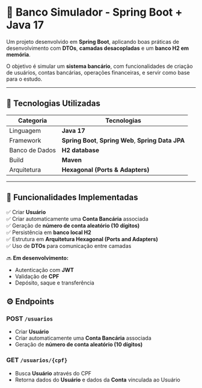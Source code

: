 # 🏦 Banco Simulador - Spring Boot + Java 17

Um projeto desenvolvido em **Spring Boot**, aplicando boas práticas de desenvolvimento com **DTOs**, **camadas desacopladas** e um **banco H2 em memória**.

O objetivo é simular um **sistema bancário**, com funcionalidades de criação de usuários, contas bancárias, operações financeiras, e servir como base para o estudo.

---
## 🧩 Tecnologias Utilizadas

| Categoria | Tecnologias                                          |
|------------|------------------------------------------------------|
| Linguagem | **Java 17**                                          |
| Framework | **Spring Boot**, **Spring Web**, **Spring Data JPA** |
| Banco de Dados | **H2 database**                                      |
| Build | **Maven**                                            |
| Arquitetura | **Hexagonal (Ports & Adapters)**                     |

---

## 🚀 Funcionalidades Implementadas

✅ Criar **Usuário**  
✅ Criar automaticamente uma **Conta Bancária** associada  
✅ Geração de **número de conta aleatório (10 dígitos)**  
✅ Persistência em **banco local H2**  
✅ Estrutura em **Arquitetura Hexagonal (Ports and Adapters)**  
✅ Uso de **DTOs** para comunicação entre camadas

🔜 **Em desenvolvimento:**
- Autenticação com **JWT**
- Validação de **CPF**
- Depósito, saque e transferência

## ⚙️ Endpoints

### **POST** `/usuarios`
- Criar **Usuário**   
- Criar automaticamente uma **Conta Bancária** associada
- Geração de **número de conta aleatório (10 dígitos)**

### **GET** `/usuarios/{cpf}`
- Busca **Usuário** através do CPF
- Retorna dados do **Usuário** e dados da **Conta** vinculada ao Usuário


